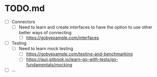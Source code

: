 # TODO.md

- [ ] Connectors
  - [ ] Need to learn and create interfaces to have the option to use other better ways of connecting
    - [ ] https://gobyexample.com/interfaces

- [ ] Testing
  - [ ] Need to learn mock testing
    - [ ] https://gobyexample.com/testing-and-benchmarking
    - [ ] https://quii.gitbook.io/learn-go-with-tests/go-fundamentals/mocking

- [ ] ...